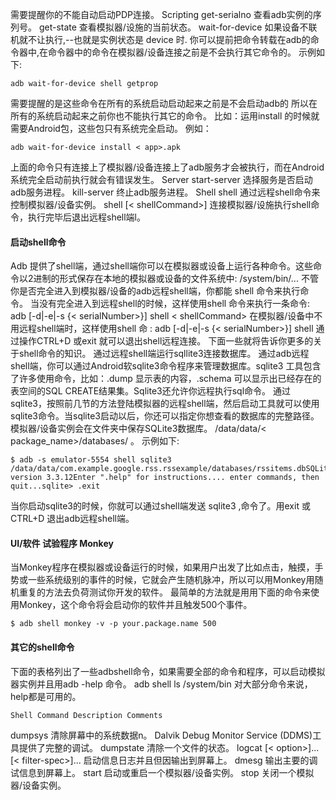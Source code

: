 需要提醒你的不能自动启动PDP连接。
Scripting get-serialno 查看adb实例的序列号。
get-state 查看模拟器/设施的当前状态。
wait-for-device 如果设备不联机就不让执行,--也就是实例状态是 device 时. 你可以提前把命令转载在adb的命令器中,在命令器中的命令在模拟器/设备连接之前是不会执行其它命令的。
示例如下:
```  
adb wait-for-device shell getprop
```
需要提醒的是这些命令在所有的系统启动启动起来之前是不会启动adb的 所以在所有的系统启动起来之前你也不能执行其它的命令。
比如：运用install 的时候就需要Android包，这些包只有系统完全启动。
例如：
```  
adb wait-for-device install < app>.apk
```
上面的命令只有连接上了模拟器/设备连接上了adb服务才会被执行，而在Android系统完全启动前执行就会有错误发生。
Server start-server 选择服务是否启动adb服务进程。
kill-server 终止adb服务进程。
Shell shell 通过远程shell命令来控制模拟器/设备实例。 
shell [< shellCommand>] 连接模拟器/设施执行shell命令，执行完毕后退出远程shell端l。
#### 启动shell命令
Adb 提供了shell端，通过shell端你可以在模拟器或设备上运行各种命令。这些命令以2进制的形式保存在本地的模拟器或设备的文件系统中:
/system/bin/...
不管你是否完全进入到模拟器/设备的adb远程shell端，你都能 shell 命令来执行命令。
当没有完全进入到远程shell的时候，这样使用shell 命令来执行一条命令:
adb [-d|-e|-s {< serialNumber>}] shell < shellCommand>
在模拟器/设备中不用远程shell端时，这样使用shell 命 :
adb [-d|-e|-s {< serialNumber>}] shell
通过操作CTRL+D 或exit 就可以退出shell远程连接。
下面一些就将告诉你更多的关于shell命令的知识。
通过远程shell端运行sqllite3连接数据库。
通过adb远程shell端，你可以通过Android软sqlite3命令程序来管理数据库。sqlite3 工具包含了许多使用命令，比如：.dump 显示表的内容，.schema 可以显示出已经存在的表空间的SQL CREATE结果集。Sqlite3还允许你远程执行sql命令。
通过sqlite3，按照前几节的方法登陆模拟器的远程shell端，然后启动工具就可以使用sqlite3命令。当sqlite3启动以后，你还可以指定你想查看的数据库的完整路径。模拟器/设备实例会在文件夹中保存SQLite3数据库。 /data/data/< package_name>/databases/ 。
示例如下:
```  
$ adb -s emulator-5554 shell sqlite3 /data/data/com.example.google.rss.rssexample/databases/rssitems.dbSQLite version 3.3.12Enter ".help" for instructions.... enter commands, then quit...sqlite> .exit
```
当你启动sqlite3的时候，你就可以通过shell端发送 sqlite3 ,命令了。用exit 或 CTRL+D 退出adb远程shell端。
#### UI/软件 试验程序 Monkey
当Monkey程序在模拟器或设备运行的时候，如果用户出发了比如点击，触摸，手势或一些系统级别的事件的时候，它就会产生随机脉冲，所以可以用Monkey用随机重复的方法去负荷测试你开发的软件。
最简单的方法就是用用下面的命令来使用Monkey，这个命令将会启动你的软件并且触发500个事件。
```  
$ adb shell monkey -v -p your.package.name 500
```
#### 其它的shell命令
下面的表格列出了一些adbshell命令，如果需要全部的命令和程序，可以启动模拟器实例并且用adb -help 命令。
adb shell ls /system/bin
对大部分命令来说，help都是可用的。
```  
Shell Command Description Comments
```
dumpsys 清除屏幕中的系统数据n。 
Dalvik Debug Monitor Service (DDMS)工具提供了完整的调试。
dumpstate 清除一个文件的状态。
logcat [< option>]... [< filter-spec>]... 启动信息日志并且但因输出到屏幕上。
dmesg 输出主要的调试信息到屏幕上。
start 启动或重启一个模拟器/设备实例。
stop 关闭一个模拟器/设备实例。
